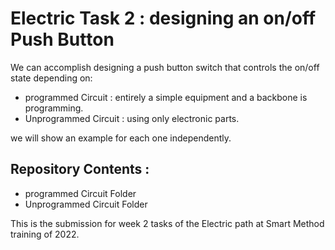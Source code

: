 # Electric Task 2 : designing an on/off Push Button
We can accomplish designing a push button switch that controls the on/off state depending on:
* programmed Circuit : entirely a simple equipment and a backbone is programming.
* Unprogrammed Circuit : using only electronic parts.

we will show an example for each one independently.


## Repository Contents :
* programmed Circuit Folder
* Unprogrammed Circuit Folder

This is the submission for week 2 tasks of the Electric path at Smart Method training of 2022.
